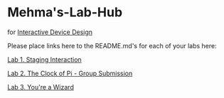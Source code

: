 # Mehma's-Lab-Hub
for [Interactive Device Design](https://github.com/FAR-Lab/Developing-and-Designing-Interactive-Devices/)

Please place links here to the README.md's for each of your labs here:

[Lab 1. Staging Interaction](https://github.com/mkbhasin/Interactive-Lab-Hub/tree/Spring2021/Lab%201)


[Lab 2. The Clock of Pi - Group Submission](https://github.com/nicole-zy/Interactive-Lab-Hub/tree/Spring2021/Lab%202)


[Lab 3. You're a Wizard](Lab%203/)
